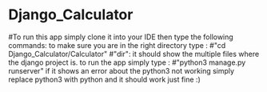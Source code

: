 # Django_Calculator
 #To run this app simply clone it into your IDE then type the following commands:
to make sure you are in the right directory type :
#"cd Django_Calculator/Calculator"
#"dir": it should show the multiple files where the django project is.
to run the app simply type :
#"python3 manage.py runserver"
if it shows an error about the python3 not working simply replace python3 with python and it should work just fine :)
